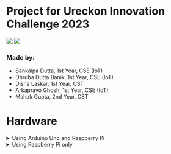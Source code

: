 # Project for Ureckon Innovation Challenge 2023
![](https://img.shields.io/badge/license-MIT-blue)
![](https://img.shields.io/badge/languages-arduino%2C%20python%2C%20sql-blue)
### Made by:
* Sankalpa Dutta, 1st Year, CSE (IoT)
* Dhruba Dutta Banik, 1st Year, CSE (IoT)
* Disha Laskar, 1st Year, CST
* Arkapravo Ghosh, 1st Year, CSE (IoT)
* Mahak Gupta, 2nd Year, CST

# Hardware
<details>
    <summary>Using Arduino Uno and Raspberry Pi</summary>

## Raspberry Pi
Configure the Raspberry Pi to run [this file](src/server/main.py) on boot. This file will capture data from Serial
Monitor and store it in a MariaDB Database.
## Arduino Uno
Upload the [Source Code](src/arduino/main) to Arduino Uno Board, then create the circuit as shown below:
<!--
![](src/arduino/circuit_diagram.png)
--->
<p align="center"><a><img height="500" src="https://raw.githubusercontent.com/Arkapravo-Ghosh/UIC-Project/main/src/arduino/circuit_diagram.png?token=GHSAT0AAAAAAB2RG62I6P4SJHPG74VOMBFCY7ITOVQ"></a>&nbsp;&nbsp;</p>
This circuit will read the data from the IR sensors and send it to the Raspberry Pi via Serial Monitor.

</details>

<details>
    <summary>Using Raspberry Pi only</summary>

## Raspberry Pi
Configure the Raspberry Pi to run [this file](src/alternate/main.py) on boot. This file will capture data from the
IR sensors via GPIO Pins and store it in a MariaDB Database.

</details>
